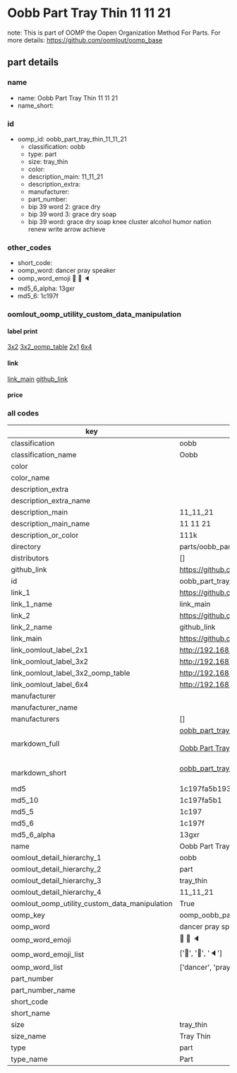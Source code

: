 # Oobb Part Tray Thin 11 11 21  

note: This is part of OOMP the Oopen Organization Method For Parts. For more details: https://github.com/oomlout/oomp_base

##  part details





### name
* name: Oobb Part Tray Thin 11 11 21
* name_short: 
### id
* oomp_id: oobb_part_tray_thin_11_11_21
  * classification: oobb
  * type: part
  * size: tray_thin
  * color: 
  * description_main: 11_11_21
  * description_extra: 
  * manufacturer: 
  * part_number: 
  * bip 39 word 2: grace dry
  * bip 39 word 3: grace dry soap
  * bip 39 word: grace dry soap knee cluster alcohol humor nation renew write arrow achieve

### other_codes
* short_code: 
* oomp_word: dancer pray speaker
* oomp_word_emoji :dancer: :pray: :speaker:
* md5_6_alpha: 13gxr
* md5_6: 1c197f






### oomlout_oomp_utility_custom_data_manipulation
#### label print
[3x2](http://192.168.1.245:1112/?label=oomp%2013gxr)
[3x2_oomp_table](http://192.168.1.107:1112/?label=oomp%2013gxr)
[2x1](http://192.168.1.242:1112/?label=oomp%2013gxr)
[6x4](http://192.168.1.55:1112/?label=oomp%2013gxr)    

#### link

[link_main](https://github.com/oomlout/oomlout_oomp_current_version_messy/tree/main/parts/oobb_part_tray_thin_11_11_21) [github_link](https://github.com/oomlout/oomlout_oomp_part_src/tree/main/parts/oobb_part_tray_thin_11_11_21)                             

#### price







### all codes 
| key | value |  
| --- | --- |  
| classification | oobb |  
| classification_name | Oobb |  
| color |  |  
| color_name |  |  
| description_extra |  |  
| description_extra_name |  |  
| description_main | 11_11_21 |  
| description_main_name | 11 11 21 |  
| description_or_color | 111k |  
| directory | parts/oobb_part_tray_thin_11_11_21 |  
| distributors | [] |  
| github_link | https://github.com/oomlout/oomlout_oomp_part_src/tree/main/parts/oobb_part_tray_thin_11_11_21 |  
| id | oobb_part_tray_thin_11_11_21 |  
| link_1 | https://github.com/oomlout/oomlout_oomp_current_version_messy/tree/main/parts/oobb_part_tray_thin_11_11_21 |  
| link_1_name | link_main |  
| link_2 | https://github.com/oomlout/oomlout_oomp_part_src/tree/main/parts/oobb_part_tray_thin_11_11_21 |  
| link_2_name | github_link |  
| link_main | https://github.com/oomlout/oomlout_oomp_current_version_messy/tree/main/parts/oobb_part_tray_thin_11_11_21 |  
| link_oomlout_label_2x1 | http://192.168.1.242:1112/?label=oomp%2013gxr |  
| link_oomlout_label_3x2 | http://192.168.1.245:1112/?label=oomp%2013gxr |  
| link_oomlout_label_3x2_oomp_table | http://192.168.1.107:1112/?label=oomp%2013gxr |  
| link_oomlout_label_6x4 | http://192.168.1.55:1112/?label=oomp%2013gxr |  
| manufacturer |  |  
| manufacturer_name |  |  
| manufacturers | [] |  
| markdown_full | [oobb_part_tray_thin_11_11_21](https://github.com/oomlout/oomlout_oomp_current_version_messy/tree/main/parts/oobb_part_tray_thin_11_11_21)<br>[](https://github.com/oomlout/oomlout_oomp_current_version_messy/tree/main/parts/oobb_part_tray_thin_11_11_21)<br>[Oobb Part Tray Thin 11 11 21](https://github.com/oomlout/oomlout_oomp_current_version_messy/tree/main/parts/oobb_part_tray_thin_11_11_21)<br><br> |  
| markdown_short | [oobb_part_tray_thin_11_11_21](https://github.com/oomlout/oomlout_oomp_current_version_messy/tree/main/parts/oobb_part_tray_thin_11_11_21)<br><br> |  
| md5 | 1c197fa5b1934de0181637b99b50eb2b |  
| md5_10 | 1c197fa5b1 |  
| md5_5 | 1c197 |  
| md5_6 | 1c197f |  
| md5_6_alpha | 13gxr |  
| name | Oobb Part Tray Thin 11 11 21 |  
| oomlout_detail_hierarchy_1 | oobb |  
| oomlout_detail_hierarchy_2 | part |  
| oomlout_detail_hierarchy_3 | tray_thin |  
| oomlout_detail_hierarchy_4 | 11_11_21 |  
| oomlout_oomp_utility_custom_data_manipulation | True |  
| oomp_key | oomp_oobb_part_tray_thin_11_11_21 |  
| oomp_word | dancer pray speaker |  
| oomp_word_emoji | :dancer: :pray: :speaker: |  
| oomp_word_emoji_list | [':dancer:', ':pray:', ':speaker:'] |  
| oomp_word_list | ['dancer', 'pray', 'speaker'] |  
| part_number |  |  
| part_number_name |  |  
| short_code |  |  
| short_name |  |  
| size | tray_thin |  
| size_name | Tray Thin |  
| type | part |  
| type_name | Part |  
